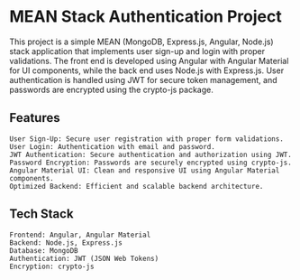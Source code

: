 # MEAN Stack Authentication Project
This project is a simple MEAN (MongoDB, Express.js, Angular, Node.js) stack application that implements user sign-up and login with proper validations. The front end is developed using Angular with Angular Material for UI components, while the back end uses Node.js with Express.js. User authentication is handled using JWT for secure token management, and passwords are encrypted using the crypto-js package.

## Features
    User Sign-Up: Secure user registration with proper form validations.
    User Login: Authentication with email and password.
    JWT Authentication: Secure authentication and authorization using JWT.
    Password Encryption: Passwords are securely encrypted using crypto-js.
    Angular Material UI: Clean and responsive UI using Angular Material components.
    Optimized Backend: Efficient and scalable backend architecture.

## Tech Stack
    Frontend: Angular, Angular Material
    Backend: Node.js, Express.js
    Database: MongoDB
    Authentication: JWT (JSON Web Tokens)
    Encryption: crypto-js
